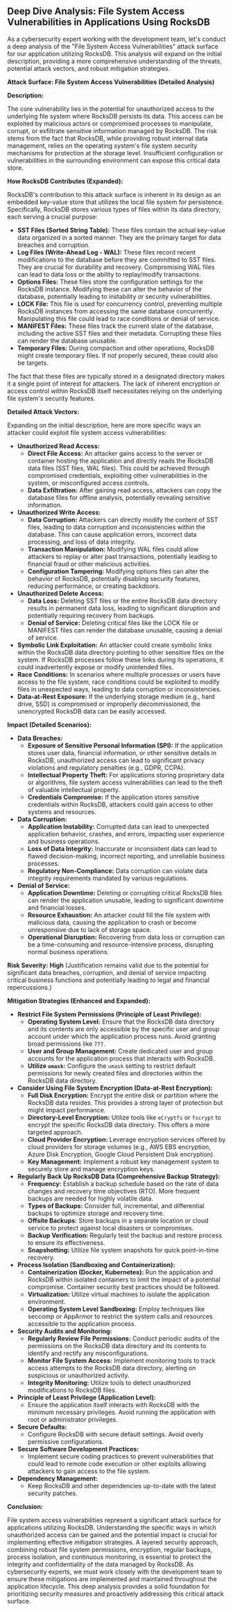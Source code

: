 ## Deep Dive Analysis: File System Access Vulnerabilities in Applications Using RocksDB

As a cybersecurity expert working with the development team, let's conduct a deep analysis of the "File System Access Vulnerabilities" attack surface for our application utilizing RocksDB. This analysis will expand on the initial description, providing a more comprehensive understanding of the threats, potential attack vectors, and robust mitigation strategies.

**Attack Surface: File System Access Vulnerabilities (Detailed Analysis)**

**Description:**

The core vulnerability lies in the potential for unauthorized access to the underlying file system where RocksDB persists its data. This access can be exploited by malicious actors or compromised processes to manipulate, corrupt, or exfiltrate sensitive information managed by RocksDB. The risk stems from the fact that RocksDB, while providing robust internal data management, relies on the operating system's file system security mechanisms for protection at the storage level. Insufficient configuration or vulnerabilities in the surrounding environment can expose this critical data store.

**How RocksDB Contributes (Expanded):**

RocksDB's contribution to this attack surface is inherent in its design as an embedded key-value store that utilizes the local file system for persistence. Specifically, RocksDB stores various types of files within its data directory, each serving a crucial purpose:

* **SST Files (Sorted String Table):** These files contain the actual key-value data organized in a sorted manner. They are the primary target for data breaches and corruption.
* **Log Files (Write-Ahead Log - WAL):** These files record recent modifications to the database before they are committed to SST files. They are crucial for durability and recovery. Compromising WAL files can lead to data loss or the ability to replay/modify transactions.
* **Options Files:** These files store the configuration settings for the RocksDB instance. Modifying these can alter the behavior of the database, potentially leading to instability or security vulnerabilities.
* **LOCK File:** This file is used for concurrency control, preventing multiple RocksDB instances from accessing the same database concurrently. Manipulating this file could lead to race conditions or denial of service.
* **MANIFEST Files:** These files track the current state of the database, including the active SST files and their metadata. Corrupting these files can render the database unusable.
* **Temporary Files:**  During compaction and other operations, RocksDB might create temporary files. If not properly secured, these could also be targets.

The fact that these files are typically stored in a designated directory makes it a single point of interest for attackers. The lack of inherent encryption or access control within RocksDB itself necessitates relying on the underlying file system's security features.

**Detailed Attack Vectors:**

Expanding on the initial description, here are more specific ways an attacker could exploit file system access vulnerabilities:

* **Unauthorized Read Access:**
    * **Direct File Access:** An attacker gains access to the server or container hosting the application and directly reads the RocksDB data files (SST files, WAL files). This could be achieved through compromised credentials, exploiting other vulnerabilities in the system, or misconfigured access controls.
    * **Data Exfiltration:** After gaining read access, attackers can copy the database files for offline analysis, potentially revealing sensitive information.
* **Unauthorized Write Access:**
    * **Data Corruption:** Attackers can directly modify the content of SST files, leading to data corruption and inconsistencies within the database. This can cause application errors, incorrect data processing, and loss of data integrity.
    * **Transaction Manipulation:** Modifying WAL files could allow attackers to replay or alter past transactions, potentially leading to financial fraud or other malicious activities.
    * **Configuration Tampering:** Modifying options files can alter the behavior of RocksDB, potentially disabling security features, reducing performance, or creating backdoors.
* **Unauthorized Delete Access:**
    * **Data Loss:**  Deleting SST files or the entire RocksDB data directory results in permanent data loss, leading to significant disruption and potentially requiring recovery from backups.
    * **Denial of Service:** Deleting critical files like the LOCK file or MANIFEST files can render the database unusable, causing a denial of service.
* **Symbolic Link Exploitation:** An attacker could create symbolic links within the RocksDB data directory pointing to other sensitive files on the system. If RocksDB processes follow these links during its operations, it could inadvertently expose or modify unintended files.
* **Race Conditions:** In scenarios where multiple processes or users have access to the file system, race conditions could be exploited to modify files in unexpected ways, leading to data corruption or inconsistencies.
* **Data-at-Rest Exposure:** If the underlying storage medium (e.g., hard drive, SSD) is compromised or improperly decommissioned, the unencrypted RocksDB data can be easily accessed.

**Impact (Detailed Scenarios):**

* **Data Breaches:**
    * **Exposure of Sensitive Personal Information (SPI):** If the application stores user data, financial information, or other sensitive details in RocksDB, unauthorized access can lead to significant privacy violations and regulatory penalties (e.g., GDPR, CCPA).
    * **Intellectual Property Theft:** For applications storing proprietary data or algorithms, file system access vulnerabilities can lead to the theft of valuable intellectual property.
    * **Credentials Compromise:** If the application stores sensitive credentials within RocksDB, attackers could gain access to other systems and resources.
* **Data Corruption:**
    * **Application Instability:** Corrupted data can lead to unexpected application behavior, crashes, and errors, impacting user experience and business operations.
    * **Loss of Data Integrity:**  Inaccurate or inconsistent data can lead to flawed decision-making, incorrect reporting, and unreliable business processes.
    * **Regulatory Non-Compliance:** Data corruption can violate data integrity requirements mandated by various regulations.
* **Denial of Service:**
    * **Application Downtime:**  Deleting or corrupting critical RocksDB files can render the application unusable, leading to significant downtime and financial losses.
    * **Resource Exhaustion:**  An attacker could fill the file system with malicious data, causing the application to crash or become unresponsive due to lack of storage space.
    * **Operational Disruption:**  Recovering from data loss or corruption can be a time-consuming and resource-intensive process, disrupting normal business operations.

**Risk Severity:** **High** (Justification remains valid due to the potential for significant data breaches, corruption, and denial of service impacting critical business functions and potentially leading to legal and financial repercussions.)

**Mitigation Strategies (Enhanced and Expanded):**

* **Restrict File System Permissions (Principle of Least Privilege):**
    * **Operating System Level:**  Ensure that the RocksDB data directory and its contents are only accessible by the specific user and group account under which the application process runs. Avoid granting broad permissions like `777`.
    * **User and Group Management:**  Create dedicated user and group accounts for the application process that interacts with RocksDB.
    * **Utilize `umask`:**  Configure the `umask` setting to restrict default permissions for newly created files and directories within the RocksDB data directory.
* **Consider Using File System Encryption (Data-at-Rest Encryption):**
    * **Full Disk Encryption:** Encrypt the entire disk or partition where the RocksDB data resides. This provides a strong layer of protection but might impact performance.
    * **Directory-Level Encryption:** Utilize tools like `eCryptfs` or `fscrypt` to encrypt the specific RocksDB data directory. This offers a more targeted approach.
    * **Cloud Provider Encryption:** Leverage encryption services offered by cloud providers for storage volumes (e.g., AWS EBS encryption, Azure Disk Encryption, Google Cloud Persistent Disk encryption).
    * **Key Management:** Implement a robust key management system to securely store and manage encryption keys.
* **Regularly Back Up RocksDB Data (Comprehensive Backup Strategy):**
    * **Frequency:**  Establish a backup schedule based on the rate of data changes and recovery time objectives (RTO). More frequent backups are needed for highly volatile data.
    * **Types of Backups:** Consider full, incremental, and differential backups to optimize storage and recovery time.
    * **Offsite Backups:** Store backups in a separate location or cloud service to protect against local disasters or compromises.
    * **Backup Verification:** Regularly test the backup and restore process to ensure its effectiveness.
    * **Snapshotting:** Utilize file system snapshots for quick point-in-time recovery.
* **Process Isolation (Sandboxing and Containerization):**
    * **Containerization (Docker, Kubernetes):**  Run the application and RocksDB within isolated containers to limit the impact of a potential compromise. Container security best practices should be followed.
    * **Virtualization:**  Utilize virtual machines to isolate the application environment.
    * **Operating System Level Sandboxing:** Employ techniques like seccomp or AppArmor to restrict the system calls and resources accessible to the application process.
* **Security Audits and Monitoring:**
    * **Regularly Review File Permissions:** Conduct periodic audits of the permissions on the RocksDB data directory and its contents to identify and rectify any misconfigurations.
    * **Monitor File System Access:** Implement monitoring tools to track access attempts to the RocksDB data directory, alerting on suspicious or unauthorized activity.
    * **Integrity Monitoring:** Utilize tools to detect unauthorized modifications to RocksDB files.
* **Principle of Least Privilege (Application Level):**
    * Ensure the application itself interacts with RocksDB with the minimum necessary privileges. Avoid running the application with root or administrator privileges.
* **Secure Defaults:**
    * Configure RocksDB with secure default settings. Avoid overly permissive configurations.
* **Secure Software Development Practices:**
    * Implement secure coding practices to prevent vulnerabilities that could lead to remote code execution or other exploits allowing attackers to gain access to the file system.
* **Dependency Management:**
    * Keep RocksDB and other dependencies up-to-date with the latest security patches.

**Conclusion:**

File system access vulnerabilities represent a significant attack surface for applications utilizing RocksDB. Understanding the specific ways in which unauthorized access can be gained and the potential impact is crucial for implementing effective mitigation strategies. A layered security approach, combining robust file system permissions, encryption, regular backups, process isolation, and continuous monitoring, is essential to protect the integrity and confidentiality of the data managed by RocksDB. As cybersecurity experts, we must work closely with the development team to ensure these mitigations are implemented and maintained throughout the application lifecycle. This deep analysis provides a solid foundation for prioritizing security measures and proactively addressing this critical attack surface.
